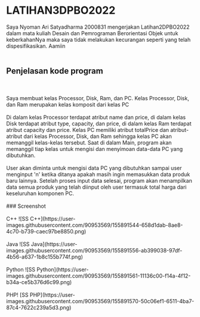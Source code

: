 # LATIHAN3DPBO2022

Saya Nyoman Ari Satyadharma 2000831 mengerjakan Latihan2DPBO2022 dalam mata kuliah Desain dan Pemrograman Berorientasi Objek untuk keberkahanNya maka saya tidak melakukan kecurangan seperti yang telah dispesifikasikan. Aamiin
<br>
<br>
## Penjelasan kode program
<br>
<br>
Saya membuat kelas Processor, Disk, Ram, dan PC. Kelas Processor, Disk, dan Ram merupakan kelas komposit dari kelas PC
<br>
<br>
Di dalam kelas Processor terdapat atribut name dan price, di dalam kelas Disk terdapat atribut type, capacity, dan price, di dalam kelas Ram terdapat atribut capacity dan price. Kelas PC memiliki atribut totalPrice dan atribut-atribut dari kelas Processor, Disk, dan Ram sehingga kelas PC akan memanggil kelas-kelas tersebut. Saat di dalam Main, program akan memanggil tiap kelas untuk mengisi dan menyimoan data-data PC yang dibutuhkan.
<br>
<br>
User akan diminta untuk mengisi data PC yang dibutuhkan sampai user menginput 'n' ketika ditanya apakah masih ingin memasukkan data produk baru lainnya. Setelah proses input data selesai, program akan menampilkan data semua produk yang telah diinput oleh user termasuk total harga dari keseluruhan komponen PC.

<br>
<br>
### Screenshot
<br>
<br>
C++
![SS C++](https://user-images.githubusercontent.com/90953569/155891544-658d1dab-8ae8-4c70-b739-caec97be8850.png)
<br>
<br>
Java
![SS Java](https://user-images.githubusercontent.com/90953569/155891556-ab399038-97df-4b56-a637-1b8c155b774f.png)
<br>
<br>
Python
![SS Python](https://user-images.githubusercontent.com/90953569/155891561-11136c00-f14a-4f12-b34a-ce5b376d6c99.png)
<br>
<br>
PHP!
[SS PHP](https://user-images.githubusercontent.com/90953569/155891570-50c06ef1-6511-4ba7-87c4-7622c239a5d3.png)
